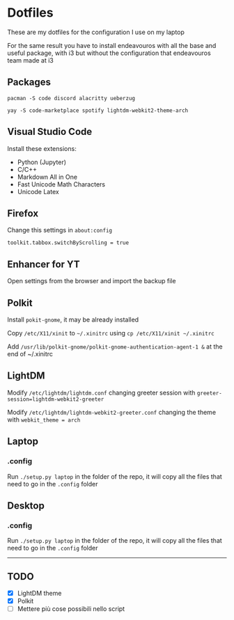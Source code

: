 # Dotfiles

These are my dotfiles for the configuration I use on my laptop

For the same result you have to install endeavouros with all the base and useful package, with i3 but without the configuration that endeavouros team made at i3 

## Packages
`pacman -S code discord alacritty ueberzug`

`yay -S code-marketplace spotify lightdm-webkit2-theme-arch`

## Visual Studio Code
Install these extensions:
- Python (Jupyter)
- C/C++
- Markdown All in One
- Fast Unicode Math Characters
- Unicode Latex

## Firefox
Change this settings in `about:config`

`toolkit.tabbox.switchByScrolling = true`

## Enhancer for YT
Open settings from the browser and import the backup file

## Polkit
Install `pokit-gnome`, it may be already installed

Copy `/etc/X11/xinit` to `~/.xinitrc` using `cp /etc/X11/xinit ~/.xinitrc`

Add `/usr/lib/polkit-gnome/polkit-gnome-authentication-agent-1 &` at the end of ~/.xinitrc

## LightDM
Modify `/etc/lightdm/lightdm.conf` changing greeter session with `greeter-session=lightdm-webkit2-greeter`

Modify `/etc/lightdm/lightdm-webkit2-greeter.conf` changing the theme with `webkit_theme = arch`

## Laptop
### .config
Run `./setup.py laptop` in the folder of the repo, it will copy all the files that need to go in the `.config` folder

## Desktop
### .config
Run `./setup.py laptop` in the folder of the repo, it will copy all the files that need to go in the `.config` folder

---

## TODO
- [x] LightDM theme
- [x] Polkit
- [ ] Mettere più cose possibili nello script
